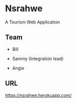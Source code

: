 # Nsrahwe

A Tourism Web Application

## Team

* Bill 

* Sammy (Integration lead)

* Angie 

## URL

https://nsrahwe.herokuapp.com/


